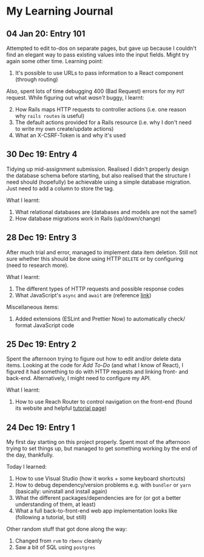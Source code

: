 # My Learning Journal

## 04 Jan 20: Entry 101

Attempted to edit to-dos on separate pages, but gave up because I couldn't 
find an elegant way to pass existing values into the input fields. Might try 
again some other time. Learning point:
1. It's possible to use URLs to pass information to a React component (through 
routing)

Also, spent lots of time debugging 400 (Bad Request) errors for my `PUT` 
request. While figuring out what *wasn't* buggy, I learnt:

2. How Rails maps HTTP requests to controller actions (i.e. one reason why 
`rails routes` is useful)
3. The default actions provided for a Rails resource (i.e. why I don't need 
to write my own create/update actions)
4. What an X-CSRF-Token is and why it's used

## 30 Dec 19: Entry 4

Tidying up mid-assignment submission. Realised I didn't properly design the 
database schema before starting, but also realised that the structure I need 
should (hopefully) be achievable using a simple database migration. Just need 
to add a column to store the tag.

What I learnt:
1. What relational databases are (databases and models are not the same!)
2. How database migrations work in Rails (up/down/change)

## 28 Dec 19: Entry 3

After much trial and error, managed to implement data item deletion. Still not 
sure whether this should be done using HTTP `DELETE` or by configuring 
(need to research more).

What I learnt:
1. The different types of HTTP requests and possible response codes
2. What JavaScript's `async` and `await` are (reference
[link](https://javascript.info/async-await))

Miscellaneous items: 
1. Added extensions (ESLint and Prettier Now) to automatically check/ format 
JavaScript code 

## 25 Dec 19: Entry 2

Spent the afternoon trying to figure out how to edit and/or delete data items. 
Looking at the code for *Add To-Do* (and what I know of React), I figured it 
had something to do with HTTP requests and linking front- and back-end.
Alternatively, I might need to configure my API.

What I learnt:
1. How to use Reach Router to control navigation on the front-end (found its 
website and helpful [tutorial page](https://reach.tech/router/tutorial/03-link))

## 24 Dec 19: Entry 1

My first day starting on this project properly. Spent most of the afternoon 
trying to set things up, but managed to get something working by the end of 
the day, thankfully.

Today I learned:
1. How to use Visual Studio (how it works + some keyboard shortcuts)
2. How to debug dependency/version problems e.g. with `bundler` or `yarn` 
(basically: uninstall and install again)
3. What the different packages/dependencies are for (or got a better 
understanding of them, at least)
4. What a full back-to-front-end web app implementation looks like (following 
a tutorial, but still)

Other random stuff that got done along the way:
1. Changed from `rvm` to `rbenv` cleanly
2. Saw a bit of SQL using `postgres`
